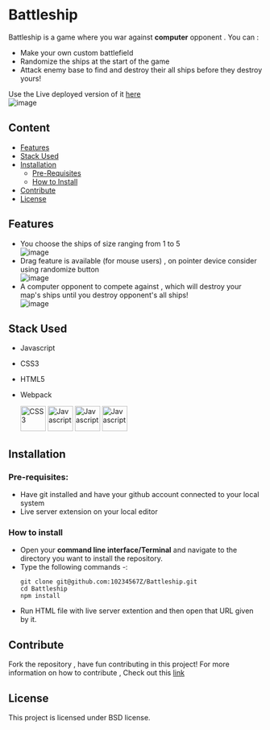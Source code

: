 # Battleship

Battleship is a game where you war against **computer** opponent . You can :
* Make your own custom battlefield
* Randomize the ships at the start of the game
* Attack enemy base to find and destroy their all ships before they destroy yours!

Use the Live deployed version of it [here](https://10234567z.github.io/Battleship/)  
![image](https://github.com/10234567Z/Battleship/assets/93607971/80a90d54-7f0d-4c12-a32f-4ae60a5131e4)

## Content
* [Features](https://github.com/10234567Z/Battleship?tab=readme-ov-file#content)
* [Stack Used](https://github.com/10234567Z/Battleship?tab=readme-ov-file#stack-used)
* [Installation](https://github.com/10234567Z/Battleship?tab=readme-ov-file#installation)
   * [Pre-Requisites](https://github.com/10234567Z/Battleship?tab=readme-ov-file#installation)
   * [How to Install](https://github.com/10234567Z/Battleship?tab=readme-ov-file#installation)
* [Contribute](https://github.com/10234567Z/Battleship?tab=readme-ov-file#contribute)
* [License](https://github.com/10234567Z/Battleship?tab=readme-ov-file#license)

## Features
* You choose the ships of size ranging from 1 to 5  
  ![image](https://github.com/10234567Z/Battleship/assets/93607971/4a7a78da-589a-49f9-a233-f44e076eda43)
* Drag feature is available (for mouse users) , on pointer device consider using randomize button  
  ![image](https://github.com/10234567Z/Battleship/assets/93607971/f8139ca0-dc5d-493d-a7a7-047945067e16)
* A computer opponent to compete against , which will destroy your map's ships until you destroy opponent's all ships!  
  ![image](https://github.com/10234567Z/Battleship/assets/93607971/96dbe92d-1082-4edb-9c19-55b8ffb9cdf4)

## Stack Used
* Javascript  
* CSS3
* HTML5
* Webpack
  
  <img src='https://github.com/10234567Z/Battleship/assets/93607971/32d61c36-bbe7-4d5a-a965-b41f4dbc2d2c' alt='CSS3' width=50px height=50px />
  <img src='https://github.com/10234567Z/Battleship/assets/93607971/ae9af61c-e1de-4df2-8ff1-ecdaf7cf1600' alt='Javascript' width=50px height=50px />
  <img src='https://github.com/10234567Z/Battleship/assets/93607971/9aebb449-9992-4bd2-863f-c35712f6ba98' alt='Javascript' width=50px height=50px />
  <img src='https://github.com/10234567Z/Battleship/assets/93607971/334d38dc-1865-4e42-bba8-144069ee5b08' alt='Javascript' width=50px height=50px />

## Installation
### Pre-requisites: 
- Have git installed and have your github account connected to your local system
- Live server extension on your local editor
### How to install
* Open your **command line interface/Terminal** and navigate to the directory you want to install the repository.
* Type the following commands -:  
  ```
  git clone git@github.com:10234567Z/Battleship.git
  cd Battleship
  npm install
  ```
* Run HTML file with live server extention and then open that URL given by it.

## Contribute
Fork the repository , have fun contributing in this project!
For more information on how to contribute , Check out this [link](https://docs.github.com/en/get-started/exploring-projects-on-github/contributing-to-a-project)

## License  
This project is licensed under BSD license.
